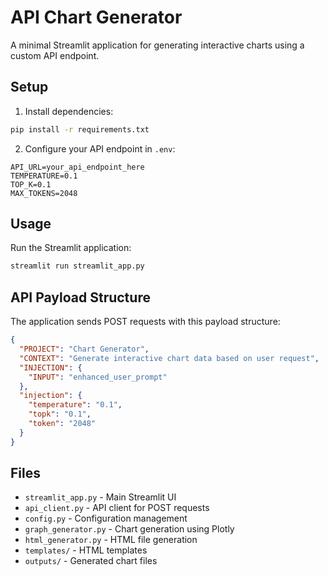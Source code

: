 # API Chart Generator

A minimal Streamlit application for generating interactive charts using a custom API endpoint.

## Setup

1. Install dependencies:
```bash
pip install -r requirements.txt
```

2. Configure your API endpoint in `.env`:
```
API_URL=your_api_endpoint_here
TEMPERATURE=0.1
TOP_K=0.1
MAX_TOKENS=2048
```

## Usage

Run the Streamlit application:
```bash
streamlit run streamlit_app.py
```

## API Payload Structure

The application sends POST requests with this payload structure:
```json
{
  "PROJECT": "Chart Generator",
  "CONTEXT": "Generate interactive chart data based on user request",
  "INJECTION": {
    "INPUT": "enhanced_user_prompt"
  },
  "injection": {
    "temperature": "0.1",
    "topk": "0.1", 
    "token": "2048"
  }
}
```

## Files

- `streamlit_app.py` - Main Streamlit UI
- `api_client.py` - API client for POST requests
- `config.py` - Configuration management
- `graph_generator.py` - Chart generation using Plotly
- `html_generator.py` - HTML file generation
- `templates/` - HTML templates
- `outputs/` - Generated chart files
